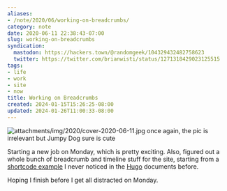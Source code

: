 ```yaml
---
aliases:
- /note/2020/06/working-on-breadcrumbs/
category: note
date: 2020-06-11 22:38:43-07:00
slug: working-on-breadcrumbs
syndication:
  mastodon: https://hackers.town/@randomgeek/104329432482758623
  twitter: https://twitter.com/brianwisti/status/1271318429023125515
tags:
- life
- work
- site
- now
title: Working on Breadcrumbs
created: 2024-01-15T15:26:25-08:00
updated: 2024-01-26T11:00:33-08:00
---
```


![attachments/img/2020/cover-2020-06-11.jpg](../../../attachments/img/2020/cover-2020-06-11.jpg)
once again, the pic is irrelevant but Jumpy Dog sure is cute

Starting a new job on Monday, which is pretty exciting. Also, figured out a whole bunch of breadcrumb and timeline stuff for the site, starting from a [shortcode example](https://gohugo.io/content-management/sections/#example-breadcrumb-navigation) I never noticed in the [Hugo](../../../card/Hugo.md) documents before.

Hoping I finish before I get all distracted on Monday.
